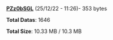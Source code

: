 [**PZz0bSGL**](/data/PZz0bSGL.txt) (25/12/22 - 11:26)- 353 bytes

**Total Datas**: 1646

**Total Size**: 10.33 MB / 10.3 MB